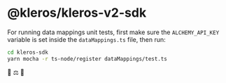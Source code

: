 # @kleros/kleros-v2-sdk

For running data mappings unit tests, first make sure the `ALCHEMY_API_KEY` variable is set inside the `dataMappings.ts` file, then run:

```bash
cd kleros-sdk
yarn mocha -r ts-node/register dataMappings/test.ts
```

🚧 ⚖️ 🚧
